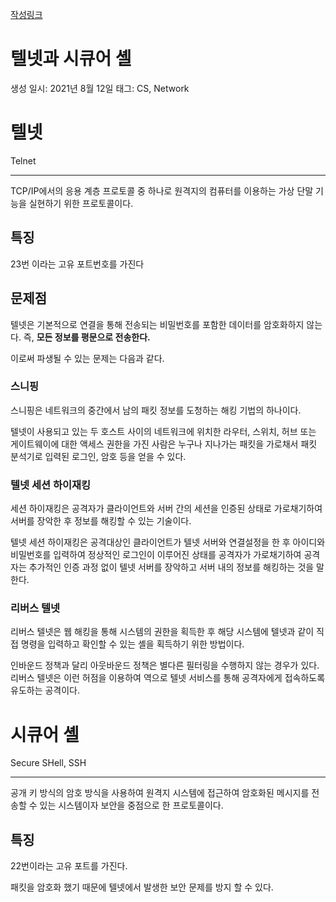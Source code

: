 [작성링크](https://delirious-sock-4dc.notion.site/197268f4f67c4bcb9794b9e266f5bf4b)

# 텔넷과 시큐어 셸

생성 일시: 2021년 8월 12일
태그: CS, Network

# 텔넷
Telnet

---

TCP/IP에서의 응용 계층 프로토콜 중 하나로 원격지의 컴퓨터를 이용하는 가상 단말 기능을 실현하기 위한 프로토콜이다.

## 특징

23번 이라는 고유 포트번호를 가진다

## 문제점

텔넷은 기본적으로 연결을 통해 전송되는 비밀번호를 포함한 데이터를 암호화하지 않는다. 
즉, **모든 정보를 평문으로 전송한다.**

이로써 파생될 수 있는 문제는 다음과 같다.

### 스니핑

스니핑은 네트워크의 중간에서 남의 패킷 정보를 도청하는 해킹 기법의 하나이다.

텔넷이 사용되고 있는 두 호스트 사이의 네트워크에 위치한 라우터, 스위치, 허브 또는 게이트웨이에 대한 액세스 권한을 가진 사람은 누구나 지나가는 패킷을 가로채서 패킷 분석기로 입력된 로그인, 암호 등을 얻을 수 있다.

### 텔넷 세션 하이재킹

세션 하이재킹은 공격자가 클라이언트와 서버 간의 세션을 인증된 상태로 가로채기하여 서버를 장악한 후 정보를 해킹할 수 있는 기술이다.

텔넷 세션 하이재킹은 공격대상인 클라이언트가 텔넷 서버와 연결설정을 한 후 아이디와 비밀번호를 입력하여 정상적인 로그인이 이루어진 상태를 공격자가 가로채기하여 공격자는 추가적인 인증 과정 없이 텔넷 서버를 장악하고 서버 내의 정보를 해킹하는 것을 말한다.

### 리버스 텔넷

리버스 텔넷은 웹 해킹을 통해 시스템의 권한을 획득한 후 해당 시스템에 텔넷과 같이 직접 명령을 입력하고 확인할 수 있는 셸을 획득하기 위한 방법이다.

인바운드 정책과 달리 아웃바운드 정책은 별다른 필터링을 수행하지 않는 경우가 있다. 리버스 텔넷은 이런 허점을 이용하여 역으로 텔넷 서비스를 통해 공격자에게 접속하도록 유도하는 공격이다.

# 시큐어 셸 
Secure SHell, SSH

---

공개 키 방식의 암호 방식을 사용하여 원격지 시스템에 접근하여 암호화된 메시지를 전송할 수 있는 시스템이자 보안을 중점으로 한 프로토콜이다.

## 특징

22번이라는 고유 포트를 가진다.

패킷을 암호화 했기 때문에 텔넷에서 발생한 보안 문제를 방지 할 수 있다.